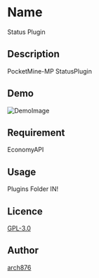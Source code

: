 Name
====

Status Plugin

## Description

PocketMine-MP StatusPlugin

## Demo

![DemoImage](http://i.imgur.com/a/YGtEI.jpg)

## Requirement

EconomyAPI

## Usage

Plugins Folder IN!

## Licence

[GPL-3.0](https://github.com/arch876/Status/LICENSE)

## Author

[arch876](https://github.com/arch876)
